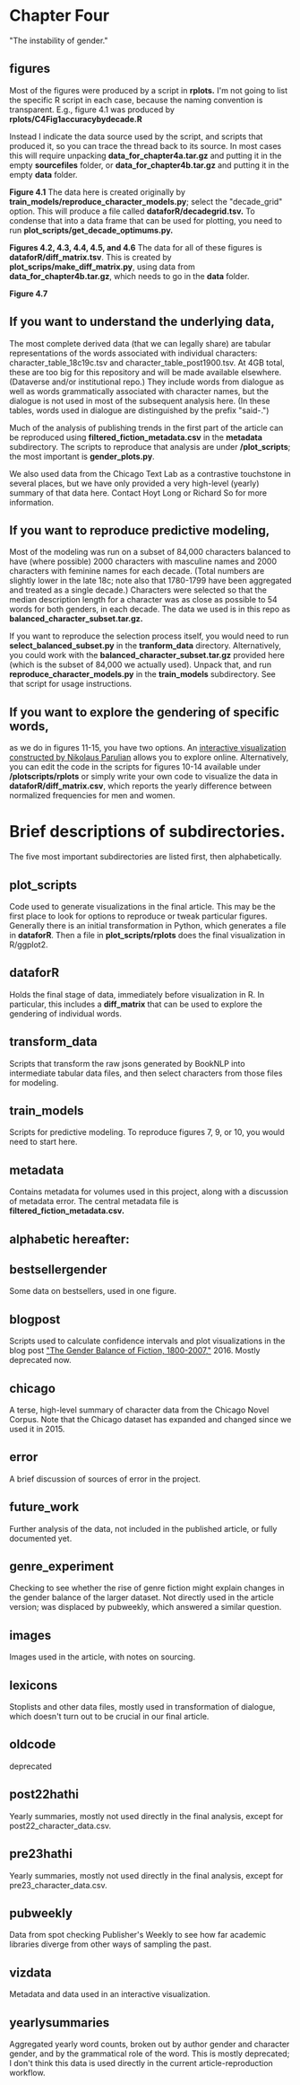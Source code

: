 Chapter Four
============

"The instability of gender."

figures
--------

Most of the figures were produced by a script in **rplots.** I'm not going to list the specific R script in each case, because the naming convention is transparent. E.g., figure 4.1 was produced by **rplots/C4Fig1accuracybydecade.R**

Instead I indicate the data source used by the script, and scripts that produced it, so you can trace the thread back to its source. In most cases this will require unpacking **data_for_chapter4a.tar.gz** and putting it in the empty **sourcefiles** folder, or **data_for_chapter4b.tar.gz** and putting it in the empty **data** folder.

**Figure 4.1** The data here is created originally by **train_models/reproduce_character_models.py**; select the "decade_grid" option. This will produce a file called **dataforR/decadegrid.tsv.** To condense that into a data frame that can be used for plotting, you need to run **plot_scripts/get_decade_optimums.py.**

**Figures 4.2, 4.3, 4.4, 4.5, and 4.6** The data for all of these figures is **dataforR/diff_matrix.tsv**. This is created by **plot_scrips/make_diff_matrix.py**, using data from **data_for_chapter4b.tar.gz**, which needs to go in the **data** folder.

**Figure 4.7**  

If you want to understand the underlying data,
----------------------------------------------
The most complete derived data (that we can legally share) are tabular representations of the words associated with individual characters: character_table_18c19c.tsv and character_table_post1900.tsv. At 4GB total, these are too big for this repository and will be made available elsewhere. (Dataverse and/or institutional repo.) They include words from dialogue as well as words grammatically associated with character names, but the dialogue is not used in most of the subsequent analysis here. (In these tables, words used in dialogue are distinguished by the prefix "said-.")

Much of the analysis of publishing trends in the first part of the article can be reproduced using **filtered_fiction_metadata.csv** in the **metadata** subdirectory. The scripts to reproduce that analysis are under **/plot_scripts**; the most important is **gender_plots.py**.

We also used data from the Chicago Text Lab as a contrastive touchstone in several places, but we have only provided a very high-level (yearly) summary of that data here. Contact Hoyt Long or Richard So for more information.

If you want to reproduce predictive modeling,
---------------------------------------------
Most of the modeling was run on a subset of 84,000 characters balanced to have (where possible) 2000 characters with masculine names and 2000 characters with feminine names for each decade. (Total numbers are slightly lower in the late 18c; note also that 1780-1799 have been aggregated and treated as a single decade.) Characters were selected so that the median description length for a character was as close as possible to 54 words for both genders, in each decade. The data we used is in this repo as **balanced_character_subset.tar.gz.**

If you want to reproduce the selection process itself, you would need to run **select_balanced_subset.py** in the **tranform_data** directory. Alternatively, you could work with the **balanced_character_subset.tar.gz** provided here (which is the subset of 84,000 we actually used). Unpack that, and run **reproduce_character_models.py** in the **train_models** subdirectory. See that script for usage instructions.

If you want to explore the gendering of specific words,
-------------------------------------------------------
as we do in figures 11-15, you have two options. An [interactive visualization constructed by Nikolaus Parulian](http://ec2-35-165-215-214.us-west-2.compute.amazonaws.com/dataviz/genderviz) allows you to explore online. Alternatively, you can edit the code in the scripts for figures 10-14 available under **/plotscripts/rplots** or simply write your own code to visualize the data in **dataforR/diff_matrix.csv**, which reports the yearly difference between normalized frequencies for men and women.

Brief descriptions of subdirectories.
======================================
The five most important subdirectories are listed first, then alphabetically.

plot_scripts
------------
Code used to generate visualizations in the final article. This may be the first place to look for options to reproduce or tweak particular figures. Generally there is an initial transformation in Python, which generates a file in **dataforR**. Then a file in **plot_scripts/rplots** does the final visualization in R/ggplot2.

dataforR
--------
Holds the final stage of data, immediately before visualization in R. In particular, this includes a **diff_matrix** that can be used to explore the gendering of individual words.

transform_data
--------------
Scripts that transform the raw jsons generated by BookNLP into intermediate tabular data files, and then select characters from those files for modeling.

train_models
------------
Scripts for predictive modeling. To reproduce figures 7, 9, or 10, you would need to start here.

metadata
--------
Contains metadata for volumes used in this project, along with a discussion of metadata error. The central metadata file is **filtered_fiction_metadata.csv.**

alphabetic hereafter:
---------------------

bestsellergender
----------------
Some data on bestsellers, used in one figure.

blogpost
--------
Scripts used to calculate confidence intervals and plot visualizations in the blog post ["The Gender Balance of Fiction, 1800-2007,"](https://tedunderwood.com/2016/12/28/the-gender-balance-of-fiction-1800-2007/) 2016. Mostly deprecated now.

chicago
-------
A terse, high-level summary of character data from the Chicago Novel Corpus. Note that the  Chicago dataset has expanded and changed since we used it in 2015.

error
-----
A brief discussion of sources of error in the project.

future_work
------------
Further analysis of the data, not included in the published article, or fully documented yet.

genre_experiment
----------------
Checking to see whether the rise of genre fiction might explain changes in the gender balance of the larger dataset. Not directly used in the article version; was displaced by pubweekly, which answered a similar question.

images
------
Images used in the article, with notes on sourcing.

lexicons
--------
Stoplists and other data files, mostly used in transformation of dialogue, which doesn't turn out to be crucial in our final article.

oldcode
-------
deprecated

post22hathi
-----------
Yearly summaries, mostly not used directly in the final analysis, except for post22_character_data.csv.

pre23hathi
----------
Yearly summaries, mostly not used directly in the final analysis, except for pre23_character_data.csv.

pubweekly
---------
Data from spot checking Publisher's Weekly to see how far academic libraries diverge from other ways of sampling the past.

vizdata
--------
Metadata and data used in an interactive visualization.

yearlysummaries
---------------
Aggregated yearly word counts, broken out by author gender and character gender, and by the grammatical role of the word. This is mostly deprecated; I don't think this data is used directly in the current article-reproduction workflow.
